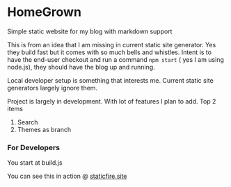 # HomeGrown
Simple static website for my blog with markdown support

This is from an idea that I am missing in current static site generator. Yes they build fast but it comes with so much bells and whistles. 
Intent is to have the end-user checkout and run a command `npm start` ( yes I am using node.js), they should have the blog up and running.

Local developer setup is something that interests me. Current static site generators largely ignore them. 

Project is largely in development. With lot of features I plan to add. Top 2 items 

1. Search 
2. Themes as branch


### For Developers

You start at build.js

You can see this in action @ [staticfire.site](https://www.staticfire.site)

